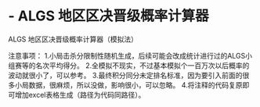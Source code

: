 # - ALGS 地区区决晋级概率计算器
ALGS 地区区决晋级概率计算器（模拟法）

注意事项：
1.小局击杀分限制性随机生成，后续可能会改成统计进行过的ALGS小组赛等的名次平均得分。
2.全模拟不现实，不过基本模拟个一百万次以后概率的波动就很小了，可以参考。
3.最终积分同分未定排名标准，因为要引入前面的很多小局数据，很麻烦，所以没做，影响很小，可以忽略。
4.将注释的代码复原即可增加excel表格生成（路径为代码同路径）。
